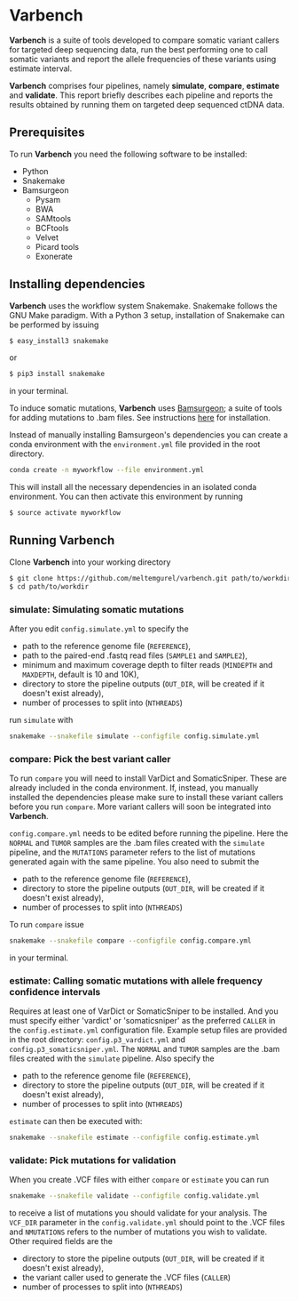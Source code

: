 # Varbench

**Varbench** is a suite of tools developed to compare somatic variant callers for targeted deep sequencing data, run the best performing one to call somatic variants and report the allele frequencies of these variants using estimate interval.

**Varbench** comprises four pipelines, namely **simulate**, **compare**, **estimate** and **validate**. This report briefly describes each pipeline and reports the results obtained by running them on targeted deep sequenced ctDNA data.

## Prerequisites
To run **Varbench** you need the following software to be installed:
- Python
- Snakemake
- Bamsurgeon
    - Pysam
    - BWA
    - SAMtools
    - BCFtools
    - Velvet
    - Picard tools
    - Exonerate

## Installing dependencies
**Varbench** uses the workflow system Snakemake. Snakemake follows the GNU Make paradigm. With a Python 3 setup, installation of Snakemake can be performed by issuing
```sh
$ easy_install3 snakemake
```
or
```sh
$ pip3 install snakemake
```
in your terminal.

To induce somatic mutations, **Varbench** uses [Bamsurgeon](https://github.com/adamewing/bamsurgeon); a suite of tools for adding mutations to .bam files. See instructions [here](https://github.com/adamewing/bamsurgeon) for installation.

Instead of manually installing Bamsurgeon's dependencies you can create a conda environment with the ```environment.yml``` file provided in the root directory.
```sh
conda create -n myworkflow --file environment.yml
```
This will install all the necessary dependencies in an isolated conda environment. You can then activate this environment by running
```sh
$ source activate myworkflow
```
## Running Varbench
Clone **Varbench** into your working directory
```sh
$ git clone https://github.com/meltemgurel/varbench.git path/to/workdir
$ cd path/to/workdir
```

### simulate: Simulating somatic mutations
After you edit ```config.simulate.yml``` to specify the
- path to the reference genome file (```REFERENCE```),
- path to the paired-end .fastq read files (```SAMPLE1``` and ```SAMPLE2```),
- minimum and maximum coverage depth to filter reads (```MINDEPTH``` and ```MAXDEPTH```, default is 10 and 10K),
- directory to store the pipeline outputs (```OUT_DIR```, will be created if it doesn't exist already),
- number of processes to split into (```NTHREADS```)

run `simulate` with
```sh
snakemake --snakefile simulate --configfile config.simulate.yml
```
### compare: Pick the best variant caller
To run `compare` you will need to install VarDict and SomaticSniper. These are already included in the conda environment. If, instead, you manually installed the dependencies please make sure to install these variant callers before you run `compare`. More variant callers will soon be integrated into **Varbench**.

```config.compare.yml``` needs to be edited before running the pipeline. Here the ```NORMAL``` and ```TUMOR``` samples are the .bam files created with the ```simulate``` pipeline, and the ```MUTATIONS``` parameter refers to the list of mutations generated again with the same pipeline.
You also need to submit the
- path to the reference genome file (```REFERENCE```),
- directory to store the pipeline outputs (```OUT_DIR```, will be created if it doesn't exist already),
- number of processes to split into (```NTHREADS```)

To run `compare` issue
```sh
snakemake --snakefile compare --configfile config.compare.yml
```
in your terminal.
### estimate: Calling somatic mutations with allele frequency confidence intervals
Requires at least one of VarDict or SomaticSniper to be installed. And you must specify either 'vardict' or 'somaticsniper' as the preferred ```CALLER``` in the ```config.estimate.yml``` configuration file. Example setup files are provided in the root directory: ```config.p3_vardict.yml``` and ```config.p3_somaticsniper.yml```. The ```NORMAL``` and ```TUMOR``` samples are the .bam files created with the ```simulate``` pipeline.
Also specify the
- path to the reference genome file (```REFERENCE```),
- directory to store the pipeline outputs (```OUT_DIR```, will be created if it doesn't exist already),
- number of processes to split into (```NTHREADS```)

`estimate` can then be executed with:
```sh
snakemake --snakefile estimate --configfile config.estimate.yml
```
### validate: Pick mutations for validation
When you create .VCF files with either ```compare``` or ```estimate``` you can run
```sh
snakemake --snakefile validate --configfile config.validate.yml
```
to receive a list of mutations you should validate for your analysis. The ```VCF_DIR``` parameter in the ```config.validate.yml``` should point to the .VCF files and ```NMUTATIONS``` refers to the number of mutations you wish to validate.
Other required fields are the
- directory to store the pipeline outputs (```OUT_DIR```, will be created if it doesn't exist already),
- the variant caller used to generate the .VCF files (```CALLER```)
- number of processes to split into (```NTHREADS```)
